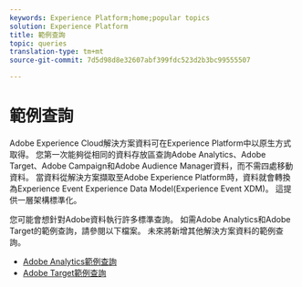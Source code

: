 ```yaml
---
keywords: Experience Platform;home;popular topics
solution: Experience Platform
title: 範例查詢
topic: queries
translation-type: tm+mt
source-git-commit: 7d5d98d8e32607abf399fdc523d2b3bc99555507

---
```



# 範例查詢

Adobe Experience Cloud解決方案資料可在Experience Platform中以原生方式取得。 您第一次能夠從相同的資料存放區查詢Adobe Analytics、Adobe Target、Adobe Campaign和Adobe Audience Manager資料，而不需四處移動資料。 當資料從解決方案擷取至Adobe Experience Platform時，資料就會轉換為Experience Event Experience Data Model(Experience Event XDM)。 這提供一層架構標準化。

您可能會想針對Adobe資料執行許多標準查詢。 如需Adobe Analytics和Adobe Target的範例查詢，請參閱以下檔案。 未來將新增其他解決方案資料的範例查詢。

- [Adobe Analytics範例查詢](adobe-analytics.md)
- [Adobe Target範例查詢](adobe-target.md)
